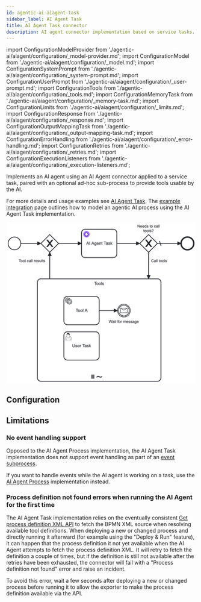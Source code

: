 ```yaml
---
id: agentic-ai-aiagent-task
sidebar_label: AI Agent Task
title: AI Agent Task connector
description: AI agent connector implementation based on service tasks.
---
```


import ConfigurationModelProvider from './agentic-ai/aiagent/configuration/\_model-provider.md';
import ConfigurationModel from './agentic-ai/aiagent/configuration/\_model.md';
import ConfigurationSystemPrompt from './agentic-ai/aiagent/configuration/\_system-prompt.md';
import ConfigurationUserPrompt from './agentic-ai/aiagent/configuration/\_user-prompt.md';
import ConfigurationTools from './agentic-ai/aiagent/configuration/\_tools.md';
import ConfigurationMemoryTask from './agentic-ai/aiagent/configuration/\_memory-task.md';
import ConfigurationLimits from './agentic-ai/aiagent/configuration/\_limits.md';
import ConfigurationResponse from './agentic-ai/aiagent/configuration/\_response.md';
import ConfigurationOutputMappingTask from './agentic-ai/aiagent/configuration/\_output-mapping-task.md';
import ConfigurationErrorHandling from './agentic-ai/aiagent/configuration/\_error-handling.md';
import ConfigurationRetries from './agentic-ai/aiagent/configuration/\_retries.md';
import ConfigurationExecutionListeners from './agentic-ai/aiagent/configuration/\_execution-listeners.md';

Implements an AI agent using an AI Agent connector applied to a service task, paired with an optional ad-hoc sub-process to provide tools usable by the AI.

For more details and usage examples see [AI Agent Task](./agentic-ai-aiagent.md#ai-agent-task). The [example integration](agentic-ai-aiagent-task-example.md) page outlines how to model an agentic AI process using the AI Agent Task implementation.

![AI Agent Task with tool calling feedback loop](../img/ai-agent-task-feedback-loop.png)

## Configuration

<ConfigurationModelProvider />
<ConfigurationModel />
<ConfigurationSystemPrompt />
<ConfigurationUserPrompt />
<ConfigurationTools />
<ConfigurationMemoryTask />
<ConfigurationLimits />
<ConfigurationResponse />
<ConfigurationOutputMappingTask />
<ConfigurationErrorHandling />
<ConfigurationRetries />
<ConfigurationExecutionListeners />

## Limitations

### No event handling support

Opposed to the AI Agent Process implementation, the AI Agent Task implementation does not support event handling as part of an [event subprocess](../../../components/modeler/bpmn/event-subprocesses/event-subprocesses.md).

If you want to handle events while the AI agent is working on a task, use the [AI Agent Process](./agentic-ai-aiagent-process.md) implementation instead.

### Process definition not found errors when running the AI Agent for the first time

The AI Agent Task implementation relies on the eventually consistent [Get process definition XML API](../../../apis-tools/orchestration-cluster-api-rest/specifications/get-process-definition-xml.api.mdx) to fetch the BPMN XML source when resolving available tool definitions. When deploying a new or changed process and directly running it afterward (for example using the "Deploy & Run" feature), it can happen that the process definition it not yet available when the AI Agent attempts to
fetch the process definition XML. It will retry to fetch the definition a couple of times, but if the definition is still not available after the retries have been exhausted, the connector will fail with a "Process definition not found" error and raise an incident.

To avoid this error, wait a few seconds after deploying a new or changed process before running it to allow the exporter to make the process definition available via the API.
